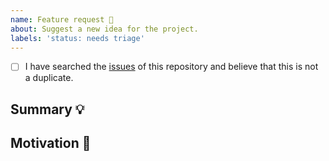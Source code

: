 ```yaml
---
name: Feature request 🎉
about: Suggest a new idea for the project.
labels: 'status: needs triage'
---
```


<!-- Provide a general summary of the feature in the Title above -->

<!--
  Thank you very much for contributing to Ent by creating an issue! ❤️
  To avoid duplicate issues we ask you to check off the following list.
-->

<!-- Checked checkbox should look like this: [x] -->

- [ ] I have searched the [issues](https://github.com/facebook/ent/issues) of this repository and believe that this is not a duplicate.

## Summary 💡

<!-- Describe how it should work. -->

## Motivation 🔦

<!--
  What are you trying to accomplish? How has the lack of this feature affected you?
  Providing context helps us come up with a solution that is most useful in the real world.
-->
